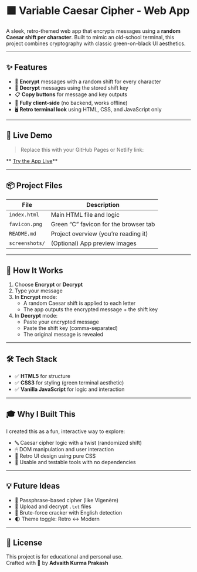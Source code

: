 # 🟩 Variable Caesar Cipher - Web App

A sleek, retro-themed web app that encrypts messages using a **random Caesar shift per character**. Built to mimic an old-school terminal, this project combines cryptography with classic green-on-black UI aesthetics.

---

## ✨ Features

- 🔐 **Encrypt** messages with a random shift for every character
- 🧠 **Decrypt** messages using the stored shift key
- 📋 **Copy buttons** for message and key outputs
- 💾 **Fully client-side** (no backend, works offline)
- 🖥️ **Retro terminal look** using HTML, CSS, and JavaScript only

---

## 🚀 Live Demo

> Replace this with your GitHub Pages or Netlify link:

** [Try the App Live](https://yourusername.github.io/caesar-cipher-retro/)**

---

## 📦 Project Files

| File            | Description                          |
|-----------------|--------------------------------------|
| `index.html`    | Main HTML file and logic             |
| `favicon.png`   | Green “C” favicon for the browser tab |
| `README.md`     | Project overview (you’re reading it) |
| `screenshots/`  | (Optional) App preview images        |

---

## 🧠 How It Works

1. Choose **Encrypt** or **Decrypt**
2. Type your message
3. In **Encrypt** mode:
   - A random Caesar shift is applied to each letter
   - The app outputs the encrypted message + the shift key
4. In **Decrypt** mode:
   - Paste your encrypted message
   - Paste the shift key (comma-separated)
   - The original message is revealed


---

## 🛠 Tech Stack

- ✅ **HTML5** for structure
- ✅ **CSS3** for styling (green terminal aesthetic)
- ✅ **Vanilla JavaScript** for logic and interaction

---

## 🎓 Why I Built This

I created this as a fun, interactive way to explore:
- 🔤 Caesar cipher logic with a twist (randomized shift)
- 🖱 DOM manipulation and user interaction
- 🎨 Retro UI design using pure CSS
- 🧪 Usable and testable tools with no dependencies

---

## 💡 Future Ideas

- 🔑 Passphrase-based cipher (like Vigenère)
- 📄 Upload and decrypt `.txt` files
- 🧠 Brute-force cracker with English detection
- 🌓 Theme toggle: Retro ↔ Modern


---

## 📄 License

This project is for educational and personal use.  
Crafted with 💚 by **Advaith Kurma Prakash**
